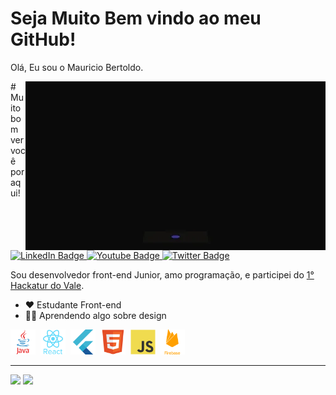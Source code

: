 # Seja Muito Bem vindo ao meu GitHub!
 Olá, Eu sou o Mauricio Bertoldo.

<img align="right" src="banner.webp" widht ="325px">
# Muito bom ver você por aqui!
  <div id="badges">
   <a href = "https://www.linkedin.com/in/mauricio-bertoldo-de-oliveira">
     <img src="https://img.shields.io/badge/LinkedIn-blue?style=for-the-badge&logo=linkedin&logoColor=white" alt="LinkedIn Badge"/>
   </a>
   <a href = "https://github.com/mauriciobert">
     <img src="https://img.shields.io/badge/YouTube-red?style=for-the-badge&logo=youtube&logoColor=white" alt="Youtube Badge"/>
   </a>
   <a href = "https://github.com/mauriciobert">
     <img src="https://img.shields.io/badge/Twitter-blue?style=for-the-badge&logo=twitter&logoColor=white" alt="Twitter Badge"/>
   </a>
</div>

Sou desenvolvedor front-end Junior, amo programação, e participei do [1° Hackatur do Vale](https://www.cps.sp.gov.br/tag/1o-hackatur-vale-do-ribeira/).

- ❤ Estudante Front-end
- 👩‍💻 Aprendendo algo sobre design

<div>
  <img src="https://github.com/devicons/devicon/blob/master/icons/java/java-original-wordmark.svg" title="Java" alt="Java" width="40" height="40"/>&nbsp;
  <img src="https://github.com/devicons/devicon/blob/master/icons/react/react-original-wordmark.svg" title="React" alt="React" width="40" height="40"/>&nbsp;
  <img src="https://github.com/devicons/devicon/blob/master/icons/flutter/flutter-original.svg" title="Flutter" alt="Flutter" width="40" height="40"/>&nbsp;
  <img src="https://github.com/devicons/devicon/blob/master/icons/html5/html5-original.svg" title="HTML5" alt="HTML" width="40" height="40"/>&nbsp;
  <img src="https://github.com/devicons/devicon/blob/master/icons/javascript/javascript-original.svg" title="JavaScript" alt="JavaScript" width="40" height="40"/>&nbsp;
  <img src="https://github.com/devicons/devicon/blob/master/icons/firebase/firebase-plain-wordmark.svg" title="Firebase" alt="Firebase" width="40" height="40"/>&nbsp;
</div>

---


<div align = "left">
<img height = "200em" src="https://github-readme-stats.vercel.app/api/top-langs/?username=mauriciobert&show_icons=true&theme=bear&count_private=true"/>
<img height = "200em" src="https://github-readme-stats.vercel.app/api?username=mauriciobert&show_icons=true&show_icons=true&theme=bear&count_private=true" />
</div>


